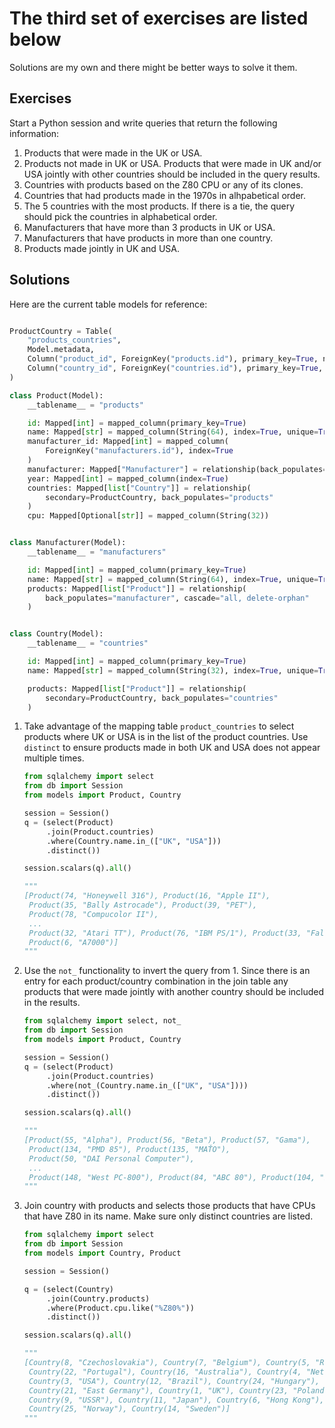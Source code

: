 # The third set of exercises are listed below

Solutions are my own and there might be better ways to solve it them.

## Exercises

Start a Python session and write queries that return the following information:

1. Products that were made in the UK or USA.
2. Products not made in UK or USA. Products that were made in UK and/or USA
   jointly with other countries should be included in the query results.
3. Countries with products based on the Z80 CPU or any of its clones.
4. Countries that had products made in the 1970s in alhpabetical order.
5. The 5 countries with the most products. If there is a tie, the query should
   pick the countries in alphabetical order.
6. Manufacturers that have more than 3 products in UK or USA.
7. Manufacturers that have products in more than one country.
8. Products made jointly in UK and USA.

## Solutions

Here are the current table models for reference:

```python

ProductCountry = Table(
    "products_countries",
    Model.metadata,
    Column("product_id", ForeignKey("products.id"), primary_key=True, nullable=False),
    Column("country_id", ForeignKey("countries.id"), primary_key=True, nullable=False),
)

class Product(Model):
    __tablename__ = "products"

    id: Mapped[int] = mapped_column(primary_key=True)  
    name: Mapped[str] = mapped_column(String(64), index=True, unique=True)
    manufacturer_id: Mapped[int] = mapped_column(
        ForeignKey("manufacturers.id"), index=True
    )
    manufacturer: Mapped["Manufacturer"] = relationship(back_populates="products")
    year: Mapped[int] = mapped_column(index=True)
    countries: Mapped[list["Country"]] = relationship(
        secondary=ProductCountry, back_populates="products"
    )
    cpu: Mapped[Optional[str]] = mapped_column(String(32))


class Manufacturer(Model):
    __tablename__ = "manufacturers"

    id: Mapped[int] = mapped_column(primary_key=True)
    name: Mapped[str] = mapped_column(String(64), index=True, unique=True)
    products: Mapped[list["Product"]] = relationship(
        back_populates="manufacturer", cascade="all, delete-orphan"
    )


class Country(Model):
    __tablename__ = "countries"

    id: Mapped[int] = mapped_column(primary_key=True)
    name: Mapped[str] = mapped_column(String(32), index=True, unique=True)

    products: Mapped[list["Product"]] = relationship(
        secondary=ProductCountry, back_populates="countries"
    )

```

1. Take advantage of the mapping table `product_countries` to select products
   where UK or USA is in the list of the product countries. Use `distinct` to
   ensure products made in both UK and USA does not appear multiple times.

   ```python
   from sqlalchemy import select
   from db import Session
   from models import Product, Country

   session = Session()
   q = (select(Product)
        .join(Product.countries)
        .where(Country.name.in_(["UK", "USA"]))
        .distinct())

   session.scalars(q).all()

   """
   [Product(74, "Honeywell 316"), Product(16, "Apple II"),
    Product(35, "Bally Astrocade"), Product(39, "PET"),
    Product(78, "Compucolor II"),
    ...
    Product(32, "Atari TT"), Product(76, "IBM PS/1"), Product(33, "Falcon"),
    Product(6, "A7000")]
   """
   ```

2. Use the `not_` functionality to invert the query from 1. Since there is an
   entry for each product/country combination in the join table any products
   that were made jointly with another country should be included in the
   results.

   ```python
   from sqlalchemy import select, not_
   from db import Session
   from models import Product, Country

   session = Session()
   q = (select(Product)
        .join(Product.countries)
        .where(not_(Country.name.in_(["UK", "USA"])))
        .distinct())

   session.scalars(q).all()

   """
   [Product(55, "Alpha"), Product(56, "Beta"), Product(57, "Gama"),
    Product(134, "PMD 85"), Product(135, "MAŤO"),
    Product(50, "DAI Personal Computer"),
    ...
    Product(148, "West PC-800"), Product(84, "ABC 80"), Product(104, "Euro PC")]
   """
   ```

3. Join country with products and selects those products that have CPUs that
   have Z80 in its name. Make sure only distinct countries are listed.

   ```python
   from sqlalchemy import select
   from db import Session
   from models import Country, Product

   session = Session()

   q = (select(Country)
        .join(Country.products)
        .where(Product.cpu.like("%Z80%"))
        .distinct())

   session.scalars(q).all()

   """
   [Country(8, "Czechoslovakia"), Country(7, "Belgium"), Country(5, "Romania"),
    Country(22, "Portugal"), Country(16, "Australia"), Country(4, "Netherlands"),
    Country(3, "USA"), Country(12, "Brazil"), Country(24, "Hungary"),
    Country(21, "East Germany"), Country(1, "UK"), Country(23, "Poland"),
    Country(9, "USSR"), Country(11, "Japan"), Country(6, "Hong Kong"),
    Country(25, "Norway"), Country(14, "Sweden")]
   """
   ```
